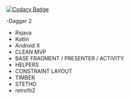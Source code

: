 [![Codacy Badge](https://api.codacy.com/project/badge/Grade/03f4b845e9864af9925b1f7f54cc5e58)](https://www.codacy.com/app/emineessid/mvp_boilerplate?utm_source=github.com&amp;utm_medium=referral&amp;utm_content=emineessid/mvp_boilerplate&amp;utm_campaign=Badge_Grade)

-Dagger 2
- Rxjava
- Kotlin
- Android X
- CLEAN MVP
- BASE FRAGMENT / PRESENTER / ACTIVITY 
- HELPERS 
- CONSTRAINT LAYOUT
- TIMBER
- STETHO
- retrofit2
